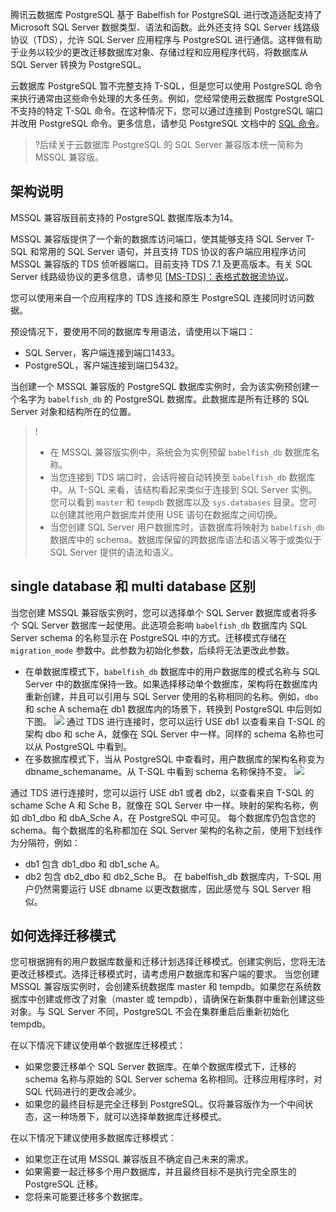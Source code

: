 
腾讯云数据库 PostgreSQL 基于 Babelfish for PostgreSQL 进行改造适配支持了 Microsoft SQL Server 数据类型、语法和函数。此外还支持 SQL Server 线路级协议（TDS），允许 SQL Server 应用程序与 PostgreSQL 进行通信。这样做有助于业务以较少的更改迁移数据库对象、存储过程和应用程序代码，将数据库从 SQL Server 转换为 PostgreSQL。

云数据库 PostgreSQL 暂不完整支持 T-SQL，但是您可以使用 PostgreSQL 命令来执行通常由这些命令处理的大多任务。例如，您经常使用云数据库 PostgreSQL 不支持的特定 T-SQL 命令。在这种情况下，您可以通过连接到 PostgreSQL 端口并改用 PostgreSQL 命令。更多信息，请参见 PostgreSQL 文档中的 [SQL 命令](https://www.postgresql.org/docs/14/sql-commands.html)。

>?后续关于云数据库 PostgreSQL 的 SQL Server 兼容版本统一简称为 MSSQL 兼容版。

## 架构说明 
MSSQL 兼容版目前支持的 PostgreSQL 数据库版本为14。

MSSQL 兼容版提供了一个新的数据库访问端口，使其能够支持 SQL Server T-SQL 和常用的 SQL Server 语句，并且支持 TDS 协议的客户端应用程序访问 MSSQL 兼容版的 TDS 侦听器端口。目前支持 TDS 7.1 及更高版本。有关 SQL Server 线路级协议的更多信息，请参见 [[MS-TDS\]：表格式数据流协议](https://docs.microsoft.com/en-us/openspecs/windows_protocols/ms-tds/b46a581a-39de-4745-b076-ec4dbb7d13ec)。

您可以使用来自一个应用程序的 TDS 连接和原生 PostgreSQL 连接同时访问数据。

预设情况下，要使用不同的数据库专用语法，请使用以下端口：
- SQL Server，客户端连接到端口1433。
- PostgreSQL，客户端连接到端口5432。

当创建一个 MSSQL 兼容版的 PostgreSQL 数据库实例时，会为该实例预创建一个名字为 `babelfish_db` 的 PostgreSQL 数据库。此数据库是所有迁移的 SQL Server 对象和结构所在的位置。

>!
>- 在 MSSQL 兼容版实例中，系统会为实例预留 `babelfish_db` 数据库名称。
>- 当您连接到 TDS 端口时，会话将被自动转换至 `babelfish_db` 数据库中。从 T-SQL 来看，该结构看起来类似于连接到 SQL Server 实例。您可以看到 `master` 和 `tempdb` 数据库以及 `sys.databases` 目录。您可以创建其他用户数据库并使用 USE 语句在数据库之间切换。
>- 当您创建 SQL Server 用户数据库时，该数据库将映射为 `babelfish_db` 数据库中的 schema。数据库保留的跨数据库语法和语义等于或类似于 SQL Server 提供的语法和语义。

## single database 和 multi database 区别 
当您创建 MSSQL 兼容版实例时，您可以选择单个 SQL Server 数据库或者将多个 SQL Server 数据库一起使用。此选项会影响 `babelfish_db` 数据库内 SQL Server  schema 的名称显示在 PostgreSQL 中的方式。迁移模式存储在 `migration_mode` 参数中。此参数为初始化参数，后续将无法更改此参数。

- 在单数据库模式下，`babelfish_db` 数据库中的用户数据库的模式名称与 SQL Server 中的数据库保持一致。如果选择移动单个数据库，架构将在数据库内重新创建，并且可以引用与 SQL Server 使用的名称相同的名称。例如，`dbo` 和 sche A schema在 db1 数据库内的场景下，转换到 PostgreSQL 中后则如下图。
![](https://qcloudimg.tencent-cloud.cn/raw/4b359e4be63f1f5cacaf04402b7cefea.png)
通过 TDS 进行连接时，您可以运行 USE db1 以查看来自 T-SQL 的架构 dbo 和 sche A，就像在 SQL Server 中一样。同样的 schema 名称也可以从 PostgreSQL 中看到。
- 在多数据库模式下，当从 PostgreSQL 中查看时，用户数据库的架构名称变为 dbname_schemaname。从 T-SQL 中看到 schema 名称保持不变。
![](https://qcloudimg.tencent-cloud.cn/raw/625111fecee981b2fc31af19c0adc645.png)

通过 TDS 进行连接时，您可以运行 USE db1 或者 db2，以查看来自 T-SQL 的 schame Sche A 和  Sche B，就像在 SQL Server 中一样。映射的架构名称，例如 db1_dbo  和 dbA_Sche A，在 PostgreSQL 中可见。
每个数据库仍包含您的 schema。每个数据库的名称都加在 SQL Server 架构的名称之前，使用下划线作为分隔符，例如：
- db1 包含 db1_dbo 和 db1_sche A。
- db2 包含 db2_dbo 和 db2_Sche B。
在 babelfish_db 数据库内，T-SQL 用户仍然需要运行 USE dbname 以更改数据库，因此感觉与 SQL Server 相似。

## 如何选择迁移模式
您可根据拥有的用户数据库数量和迁移计划选择迁移模式。创建实例后，您将无法更改迁移模式。选择迁移模式时，请考虑用户数据库和客户端的要求。
当您创建 MSSQL 兼容版实例时，会创建系统数据库 master 和 tempdb。如果您在系统数据库中创建或修改了对象（master 或 tempdb），请确保在新集群中重新创建这些对象。与 SQL Server 不同，PostgreSQL 不会在集群重启后重新初始化 tempdb。

在以下情况下建议使用单个数据库迁移模式：
- 如果您要迁移单个 SQL Server 数据库。在单个数据库模式下，迁移的 schema 名称与原始的 SQL Server schema 名称相同。迁移应用程序时，对 SQL 代码进行的更改会减少。
- 如果您的最终目标是完全迁移到 PostgreSQL。仅将兼容版作为一个中间状态，这一种场景下，就可以选择单数据库迁移模式。

在以下情况下建议使用多数据库迁移模式：
- 如果您正在试用 MSSQL 兼容版且不确定自己未来的需求。
- 如果需要一起迁移多个用户数据库，并且最终目标不是执行完全原生的 PostgreSQL 迁移。
- 您将来可能要迁移多个数据库。

